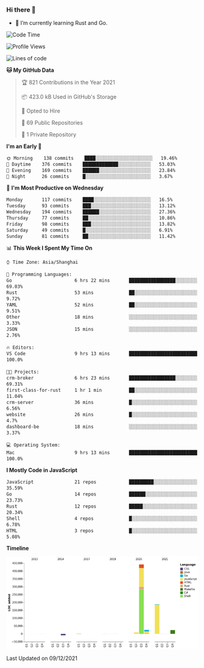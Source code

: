 ### Hi there 👋

- 🌱 I’m currently learning Rust and Go.

<!--START_SECTION:waka-->
![Code Time](http://img.shields.io/badge/Code%20Time-13%20hrs%2017%20mins-blue)

![Profile Views](http://img.shields.io/badge/Profile%20Views-47-blue)

![Lines of code](https://img.shields.io/badge/From%20Hello%20World%20I%27ve%20Written-683%20Thousand%20lines%20of%20code-blue)

**🐱 My GitHub Data** 

> 🏆 821 Contributions in the Year 2021
 > 
> 📦 423.0 kB Used in GitHub's Storage 
 > 
> 💼 Opted to Hire
 > 
> 📜 69 Public Repositories 
 > 
> 🔑 1 Private Repository 
 > 
**I'm an Early 🐤** 

```text
🌞 Morning    138 commits    ████░░░░░░░░░░░░░░░░░░░░░   19.46% 
🌆 Daytime    376 commits    █████████████░░░░░░░░░░░░   53.03% 
🌃 Evening    169 commits    ██████░░░░░░░░░░░░░░░░░░░   23.84% 
🌙 Night      26 commits     █░░░░░░░░░░░░░░░░░░░░░░░░   3.67%

```
📅 **I'm Most Productive on Wednesday** 

```text
Monday       117 commits    ████░░░░░░░░░░░░░░░░░░░░░   16.5% 
Tuesday      93 commits     ███░░░░░░░░░░░░░░░░░░░░░░   13.12% 
Wednesday    194 commits    ██████░░░░░░░░░░░░░░░░░░░   27.36% 
Thursday     77 commits     ██░░░░░░░░░░░░░░░░░░░░░░░   10.86% 
Friday       98 commits     ███░░░░░░░░░░░░░░░░░░░░░░   13.82% 
Saturday     49 commits     █░░░░░░░░░░░░░░░░░░░░░░░░   6.91% 
Sunday       81 commits     ██░░░░░░░░░░░░░░░░░░░░░░░   11.42%

```


📊 **This Week I Spent My Time On** 

```text
⌚︎ Time Zone: Asia/Shanghai

💬 Programming Languages: 
Go                       6 hrs 22 mins       █████████████████░░░░░░░░   69.03% 
Rust                     53 mins             ██░░░░░░░░░░░░░░░░░░░░░░░   9.72% 
YAML                     52 mins             ██░░░░░░░░░░░░░░░░░░░░░░░   9.51% 
Other                    18 mins             ░░░░░░░░░░░░░░░░░░░░░░░░░   3.33% 
JSON                     15 mins             ░░░░░░░░░░░░░░░░░░░░░░░░░   2.76%

🔥 Editors: 
VS Code                  9 hrs 13 mins       █████████████████████████   100.0%

🐱‍💻 Projects: 
crm-broker               6 hrs 23 mins       █████████████████░░░░░░░░   69.31% 
first-class-for-rust     1 hr 1 min          ██░░░░░░░░░░░░░░░░░░░░░░░   11.04% 
crm-server               36 mins             █░░░░░░░░░░░░░░░░░░░░░░░░   6.56% 
website                  26 mins             █░░░░░░░░░░░░░░░░░░░░░░░░   4.7% 
dashboard-be             18 mins             ░░░░░░░░░░░░░░░░░░░░░░░░░   3.37%

💻 Operating System: 
Mac                      9 hrs 13 mins       █████████████████████████   100.0%

```

**I Mostly Code in JavaScript** 

```text
JavaScript               21 repos            █████████░░░░░░░░░░░░░░░░   35.59% 
Go                       14 repos            ██████░░░░░░░░░░░░░░░░░░░   23.73% 
Rust                     12 repos            █████░░░░░░░░░░░░░░░░░░░░   20.34% 
Shell                    4 repos             █░░░░░░░░░░░░░░░░░░░░░░░░   6.78% 
HTML                     3 repos             █░░░░░░░░░░░░░░░░░░░░░░░░   5.08%

```


**Timeline**

![Chart not found](https://raw.githubusercontent.com/elton/elton/main/charts/bar_graph.png) 


 Last Updated on 09/12/2021
<!--END_SECTION:waka-->

<!--
**elton/elton** is a ✨ _special_ ✨ repository because its `README.md` (this file) appears on your GitHub profile.

Here are some ideas to get you started:

- 🔭 I’m currently working on ...
- 🌱 I’m currently learning ...
- 👯 I’m looking to collaborate on ...
- 🤔 I’m looking for help with ...
- 💬 Ask me about ...
- 📫 How to reach me: ...
- 😄 Pronouns: ...
- ⚡ Fun fact: ...
-->
